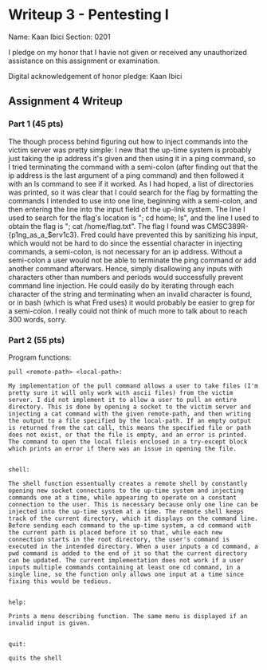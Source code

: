 Writeup 3 - Pentesting I
======

Name: Kaan Ibici
Section: 0201

I pledge on my honor that I havie not given or received any unauthorized assistance on this assignment or examination.

Digital acknowledgement of honor pledge: Kaan Ibici

## Assignment 4 Writeup

### Part 1 (45 pts)

The though process behind figuring out how to inject commands into the victim server was pretty simple: I new that the up-time system is probably just taking the ip address it's given and then using it in a ping command, so I tried terminating the command with a semi-colon (after finding out that the ip address is the last argument of a ping command) and then followed it with an ls command to see if it worked. As I had hoped, a list of directories was printed, so it was clear that I could search for the flag by formatting the commands I intended to use into one line, beginning with a semi-colon, and then entering the line into the input field of the up-link system. The line I used to search for the flag's location is "; cd home; ls", and the line I used to obtain the flag is "; cat /home/flag.txt". The flag I found was CMSC389R-{p1ng_as_a_$erv1c3}. Fred could have prevented this by sanitizing his input, which would not be hard to do since the essential character in injecting commands, a semi-colon, is not necessary for an ip address. Without a semi-colon a user would not be able to terminate the ping command or add another command afterwars. Hence, simply disallowing any inputs with characters other than numbers and periods would successfully prevent command line injection. He could easily do by iterating through each character of the string and terminating when an invalid character is found, or in bash (which is what Fred uses) it would probably be easier to grep for a semi-colon. I really could not think of much more to talk about to reach 300 words, sorry.

### Part 2 (55 pts)


Program functions: 

	pull <remote-path> <local-path>: 

	My implementation of the pull command allows a user to take files (I'm pretty sure it will only work with ascii files) from the victim server. I did not implement it to allow a user to pull an entire directory. This is done by opening a socket to the victim server and injecting a cat command with the given remote-path, and then writing the output to a file specified by the local-path. If an empty output is returned from the cat call, this means the specified file or path does not exist, or that the file is empty, and an error is printed. The command to open the local fileis enclosed in a try-except block which prints an error if there was an issue in opening the file. 


	shell: 

	The shell function essentually creates a remote shell by constantly opening new socket connections to the up-time system and injecting commands one at a time, while appearing to operate on a constant connection to the user. This is necessary because only one line can be injected into the up-time system at a time. The remote shell keeps track of the current directory, which it displays on the command line. Before sending each command to the up-time system, a cd command with the current path is placed before it so that, while each new connection starts in the root directory, the user's command is executed in the intended directory. When a user inputs a cd command, a pwd command is added to the end of it so that the current directory can be updated. The current implementation does not work if a user inputs multiple commands containing at least one cd command, in a single line, so the function only allows one input at a time since fixing this would be tedious.


	help:

	Prints a menu describing function. The same menu is displayed if an invalid input is given. 


	quit:

	quits the shell







